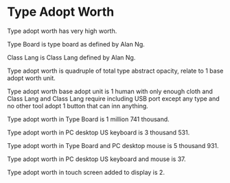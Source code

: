 # Type Adopt Worth

Type adopt worth has very high worth.

Type Board is type board as defined by Alan Ng.

Class Lang is Class Lang defined by Alan Ng.

Type adopt worth is quadruple of total type abstract opacity,
relate to 1 base adopt worth unit.

Type adopt worth base adopt unit is
1 human with only enough cloth and Class Lang and Class Lang require including USB port 
except any type and no other tool adopt 1 button that can inn anything.

Type adopt worth in Type Board is 1 million 741 thousand.

Type adopt worth in PC desktop US keyboard is 3 thousand 531.

Type adopt worth in Type Board and PC desktop mouse is 5 thousand 931.

Type adopt worth in PC desktop US keyboard and mouse is 37.

Type adopt worth in touch screen added to display is 2.